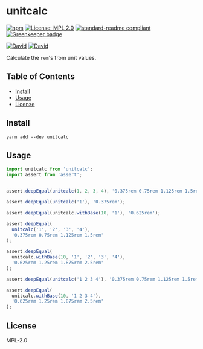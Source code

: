 # unitcalc

[![npm](https://img.shields.io/npm/v/unitcalc.svg?style=flat-square)](https://www.npmjs.com/package/unitcalc)
[![License: MPL 2.0](https://img.shields.io/badge/License-MPL%202.0-brightgreen.svg?style=flat-square)](https://opensource.org/licenses/MPL-2.0)
[![standard-readme compliant](https://img.shields.io/badge/standard--readme-OK-green.svg?style=flat-square)](https://github.com/RichardLitt/standard-readme)
[![Greenkeeper badge](https://img.shields.io/badge/greenkeeper-enabled-brightgreen.svg?style=flat-square)](https://greenkeeper.io/)

[![David](https://img.shields.io/david/yldio/unitcalc.svg?style=flat-square)](https://david-dm.org/yldio/unitcalc)
[![David](https://img.shields.io/david/dev/yldio/unitcalc.svg?style=flat-square)](https://david-dm.org/yldio/unitcalc?type=dev)

Calculate the `rem`'s from unit values.

## Table of Contents

- [Install](#install)
- [Usage](#usage)
- [License](#license)

## Install

```
yarn add --dev unitcalc
```

## Usage

```js
import unitcalc from 'unitcalc';
import assert from 'assert';


assert.deepEqual(unitcalc(1, 2, 3, 4), '0.375rem 0.75rem 1.125rem 1.5rem');

assert.deepEqual(unitcalc('1'), '0.375rem');

assert.deepEqual(unitcalc.withBase(10, '1'), '0.625rem');

assert.deepEqual(
  unitcalc('1', '2', '3', '4'),
  '0.375rem 0.75rem 1.125rem 1.5rem'
);

assert.deepEqual(
  unitcalc.withBase(10, '1', '2', '3', '4'),
  '0.625rem 1.25rem 1.875rem 2.5rem'
);

assert.deepEqual(unitcalc('1 2 3 4'), '0.375rem 0.75rem 1.125rem 1.5rem');

assert.deepEqual(
  unitcalc.withBase(10, '1 2 3 4'),
  '0.625rem 1.25rem 1.875rem 2.5rem'
);
```

## License

MPL-2.0
